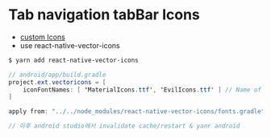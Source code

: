 # Tab navigation tabBar Icons

+ [custom Icons](https://webruden.tistory.com/186)
+ use react-native-vector-icons

```bash
$ yarn add react-native-vector-icons
```

``` java
// android/app/build.gradle
project.ext.vectoricons = [
    iconFontNames: [ 'MaterialIcons.ttf', 'EvilIcons.ttf' ] // Name of the font files you want to copy
]

apply from: "../../node_modules/react-native-vector-icons/fonts.gradle"

// 이후 android studio에서 invalidate cache/restart & yanr android 
```



